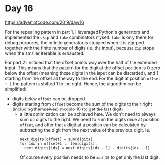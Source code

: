 # Day 16

https://adventofcode.com/2019/day/16

For the repeating pattern in part 1, I leveraged Python's generators and implemented 
the `skip` and `take` combinators myself. `take` is only there for debug purposes, 
the infinite generator is stopped when it is `zip`-ped together with the finite 
number of digits (ie. the input), because `zip` stops when the smaller iterable is
exhausted.

For part 2 I noticed that the offset points way over the half of the extended input.
This means that the pattern for the digit at the offset position is 0 zero below the
offset (meaning those digits in the input can be discarded), and 1 starting from the
offset all the way to the end. For the digit at position `offset + 1` the pattern is 
shifted 1 to the right. Hence, the algorithm can be simplified:
- digits below `offset` can be dropped
- digits starting from `offset` become the sum of the digits to their right 
(including themselves) modulo 10 (to get the last digit)
  - a little optimization can be achieved here. We don't need to always sum up
    digits to the right. We need to sum the digits once at position `offset`, and
    after that a digit at a position can be calculated by subtracting the digit
    from the next value of the previous digit. Ie.
    ```
    next_digits[offset] = sum(digits)
    for idx in offset+1 .. len(digits):
      next_digits[idx] = next_digits[idx - 1] - digits[idx - 1]
    ```
    Of course every position needs to be `mod 10` to get only the last digit.